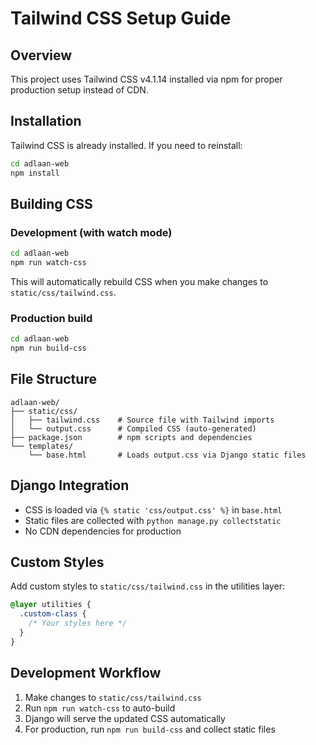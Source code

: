 # Tailwind CSS Setup Guide

## Overview
This project uses Tailwind CSS v4.1.14 installed via npm for proper production setup instead of CDN.

## Installation
Tailwind CSS is already installed. If you need to reinstall:

```bash
cd adlaan-web
npm install
```

## Building CSS

### Development (with watch mode)
```bash
cd adlaan-web
npm run watch-css
```
This will automatically rebuild CSS when you make changes to `static/css/tailwind.css`.

### Production build
```bash
cd adlaan-web
npm run build-css
```

## File Structure
```
adlaan-web/
├── static/css/
│   ├── tailwind.css    # Source file with Tailwind imports
│   └── output.css      # Compiled CSS (auto-generated)
├── package.json        # npm scripts and dependencies
└── templates/
    └── base.html       # Loads output.css via Django static files
```

## Django Integration
- CSS is loaded via `{% static 'css/output.css' %}` in `base.html`
- Static files are collected with `python manage.py collectstatic`
- No CDN dependencies for production

## Custom Styles
Add custom styles to `static/css/tailwind.css` in the utilities layer:

```css
@layer utilities {
  .custom-class {
    /* Your styles here */
  }
}
```

## Development Workflow
1. Make changes to `static/css/tailwind.css`
2. Run `npm run watch-css` to auto-build
3. Django will serve the updated CSS automatically
4. For production, run `npm run build-css` and collect static files